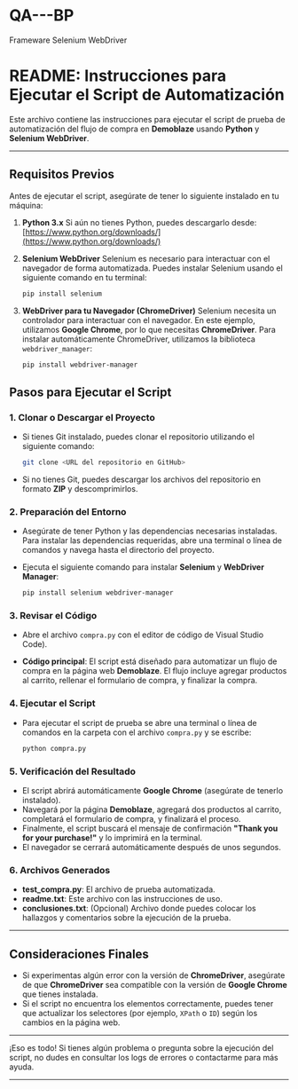 # QA---BP
Frameware Selenium WebDriver
# **README: Instrucciones para Ejecutar el Script de Automatización**

Este archivo contiene las instrucciones para ejecutar el script de prueba de automatización del flujo de compra en **Demoblaze** usando **Python** y **Selenium WebDriver**.

---

## **Requisitos Previos**

Antes de ejecutar el script, asegúrate de tener lo siguiente instalado en tu máquina:

1. **Python 3.x**
   Si aún no tienes Python, puedes descargarlo desde:
   [https://www.python.org/downloads/](https://www.python.org/downloads/)

2. **Selenium WebDriver**
   Selenium es necesario para interactuar con el navegador de forma automatizada. Puedes instalar Selenium usando el siguiente comando en tu terminal:

   ```bash
   pip install selenium
   ```

3. **WebDriver para tu Navegador (ChromeDriver)**
   Selenium necesita un controlador para interactuar con el navegador. En este ejemplo, utilizamos **Google Chrome**, por lo que necesitas **ChromeDriver**.
   Para instalar automáticamente ChromeDriver, utilizamos la biblioteca `webdriver_manager`:

   ```bash
   pip install webdriver-manager
   ```
## **Pasos para Ejecutar el Script**

### 1. **Clonar o Descargar el Proyecto**
* Si tienes Git instalado, puedes clonar el repositorio utilizando el siguiente comando:

  ```bash
  git clone <URL del repositorio en GitHub>
  ```

* Si no tienes Git, puedes descargar los archivos del repositorio en formato **ZIP** y descomprimirlos.

### 2. **Preparación del Entorno**
* Asegúrate de tener Python y las dependencias necesarias instaladas. Para instalar las dependencias requeridas, abre una terminal o línea de comandos y navega hasta el directorio del proyecto.

* Ejecuta el siguiente comando para instalar **Selenium** y **WebDriver Manager**:

  ```bash
  pip install selenium webdriver-manager
  ```

### 3. **Revisar el Código**
* Abre el archivo `compra.py` con el editor de código de Visual Studio Code).

* **Código principal**: El script está diseñado para automatizar un flujo de compra en la página web **Demoblaze**. El flujo incluye agregar productos al carrito, rellenar el formulario de compra, y finalizar la compra.

### 4. **Ejecutar el Script**
* Para ejecutar el script de prueba se abre una terminal o línea de comandos en la carpeta con el archivo `compra.py` y se escribe:

  ```bash
  python compra.py
  ```

### 5. **Verificación del Resultado**
* El script abrirá automáticamente **Google Chrome** (asegúrate de tenerlo instalado).
* Navegará por la página **Demoblaze**, agregará dos productos al carrito, completará el formulario de compra, y finalizará el proceso.
* Finalmente, el script buscará el mensaje de confirmación **"Thank you for your purchase!"** y lo imprimirá en la terminal.
* El navegador se cerrará automáticamente después de unos segundos.

### 6. **Archivos Generados**
* **test\_compra.py**: El archivo de prueba automatizada.
* **readme.txt**: Este archivo con las instrucciones de uso.
* **conclusiones.txt**: (Opcional) Archivo donde puedes colocar los hallazgos y comentarios sobre la ejecución de la prueba.

---

## **Consideraciones Finales**
* Si experimentas algún error con la versión de **ChromeDriver**, asegúrate de que **ChromeDriver** sea compatible con la versión de **Google Chrome** que tienes instalada.
* Si el script no encuentra los elementos correctamente, puedes tener que actualizar los selectores (por ejemplo, `XPath` o `ID`) según los cambios en la página web.

---

¡Eso es todo! Si tienes algún problema o pregunta sobre la ejecución del script, no dudes en consultar los logs de errores o contactarme para más ayuda.

---




